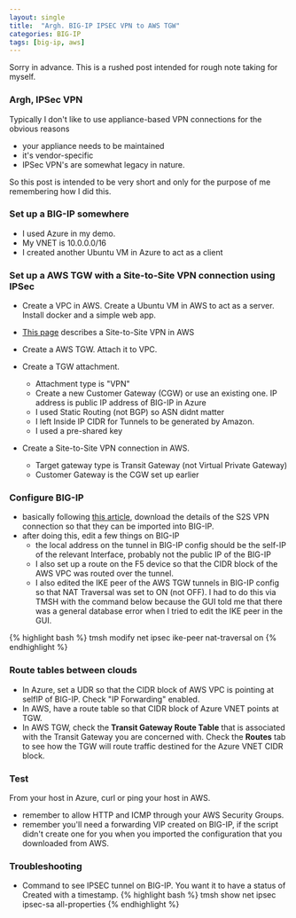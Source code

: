 ```yaml
---
layout: single
title:  "Argh. BIG-IP IPSEC VPN to AWS TGW"
categories: BIG-IP
tags: [big-ip, aws]
---
```


Sorry in advance. This is a rushed post intended for rough note taking for myself.

### Argh, IPSec VPN
Typically I don't like to use appliance-based VPN connections for the obvious reasons
- your appliance needs to be maintained
- it's vendor-specific
- IPSec VPN's are somewhat legacy in nature. 

So this post is intended to be very short and only for the purpose of me remembering how I did this.

### Set up a BIG-IP somewhere
- I used Azure in my demo.
- My VNET is 10.0.0.0/16
- I created another Ubuntu VM in Azure to act as a client

### Set up a AWS TGW with a Site-to-Site VPN connection using IPSec
- Create a VPC in AWS. Create a Ubuntu VM in AWS to act as a server. Install docker and a simple web app.
- [This page](https://docs.aws.amazon.com/vpn/latest/s2svpn/VPC_VPN.html) describes a Site-to-Site VPN in AWS
- Create a AWS TGW. Attach it to VPC.
- Create a TGW attachment. 
  - Attachment type is "VPN"
  - Create a new Customer Gateway (CGW) or use an existing one. IP address is public IP address of BIG-IP in Azure
  - I used Static Routing (not BGP) so ASN didnt matter
  - I left Inside IP CIDR for Tunnels to be generated by Amazon.
  - I used a pre-shared key

- Create a Site-to-Site VPN connection in AWS. 
  - Target gateway type is Transit Gateway (not Virtual Private Gateway)
  - Customer Gateway is the CGW set up earlier

### Configure BIG-IP
- basically following [this article](https://f5-agility-labs-public-cloud.readthedocs.io/en/latest/class2/module6/lab1.html), download the details of the S2S VPN connection so that they can be imported into BIG-IP.
- after doing this, edit a few things on BIG-IP
  - the local address on the tunnel in BIG-IP config should be the self-IP of the relevant Interface, probably not the public IP of the BIG-IP
  - I also set up a route on the F5 device so that the CIDR block of the AWS VPC was routed over the tunnel.
  - I also edited the IKE peer of the AWS TGW tunnels in BIG-IP config so that NAT Traversal was set to ON (not OFF). I had to do this via TMSH with the command below because the GUI told me that there was a general database error when I tried to edit the IKE peer in the GUI.

{% highlight bash %}
tmsh modify net ipsec ike-peer <tunnel name> nat-traversal on
{% endhighlight %}

### Route tables between clouds
- In Azure, set a UDR so that the CIDR block of AWS VPC is pointing at selfIP of BIG-IP. Check "IP Forwarding" enabled.
- In AWS, have a route table so that CIDR block of Azure VNET points at TGW.
- In AWS TGW, check the **Transit Gateway Route Table** that is associated with the Transit Gateway you are concerned with. Check the **Routes** tab to see how  the TGW will route traffic destined for the Azure VNET CIDR block.

### Test
From your host in Azure, curl or ping your host in AWS. 
- remember to allow HTTP and ICMP through your AWS Security Groups.
- remember you'll need a forwarding VIP created on BIG-IP, if the script didn't create one for you when you imported the configuration that you downloaded from AWS.

### Troubleshooting
- Command to see IPSEC tunnel on BIG-IP. You want it to have a status of Created with a timestamp.
{% highlight bash %}
tmsh show net ipsec ipsec-sa all-properties
{% endhighlight %}




